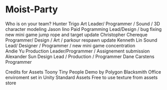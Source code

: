 # Moist-Party
Who is on your team?
Hunter Trigo 
Art Leader/ Programmer / Sound / 3D character modeling
Jason Iino
Paid Pogramming Lead/Design / bug fixing new mini game jump rope and target update
Christopher Chereque
Programmer/ Design / Art / parkour respawn update
Kenneth Lin
Sound Lead/ Designer / Programmer / new mini game concentration   
Andie Yu
Production Leader/Programmer / Assignement submission 
Alexander Sun
Design Lead / Production / Programmer
Dane Carstens
Programmer

Credits for Assets
Toony Tiny People Demo by Polygon Blacksmith
Office enviroment set in Unity Standard Assets
Free to use texture from assets store

